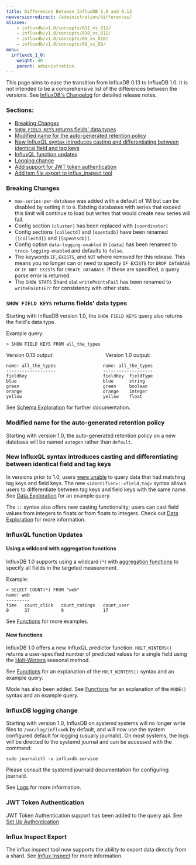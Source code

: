 ```yaml
---
title: Differences Between InfluxDB 1.0 and 0.13
newversionredirect: /administration/differences/
aliases:
    - influxdb/v1.0/concepts/011_vs_012/
    - influxdb/v1.0/concepts/010_vs_011/
    - influxdb/v1.0/concepts/09_vs_010/
    - influxdb/v1.0/concepts/08_vs_09/
menu:
  influxdb_1_0:
    weight: 40
    parent: administration
---
```


This page aims to ease the transition from InfluxDB 0.13 to InfluxDB 1.0.
It is not intended to be a comprehensive list of the differences between the versions.
See [InfluxDB's Changelog](https://github.com/influxdata/influxdb/blob/master/CHANGELOG.md) for detailed release notes.

### Sections:

* [Breaking Changes](#breaking-changes)
* [`SHOW FIELD KEYS` returns fields' data types](#show-field-keys-returns-fields-data-types)
* [Modified name for the auto-generated retention policy](#modified-name-for-the-auto-generated-retention-policy)
* [New InfluxQL syntax introduces casting and differentiating between identical field and tag keys](#new-influxql-syntax-introduces-casting-and-differentiating-between-identical-field-and-tag-keys)
* [InfluxQL function updates](#influxql-function-updates)
* [Logging change](#influxdb-logging-change)
* [Add support for JWT token authentication](#jwt-token-authentication)
* [Add tsm file export to influx_inspect tool](#influx-inspect-export)

### Breaking Changes

* `max-series-per-database` was added with a default of 1M but can be disabled by setting it to `0`. Existing databases with series that exceed this limit will continue to load but writes that would create new series will fail.
* Config section `[cluster]` has been replaced with `[coordinator]`
* Config sections `[collectd]` and `[opentsdb]` have been renamed `[[collectd]]` and `[[opentsdb]]`.
* Config option `data-logging-enabled` in `[data]` has been renamed to `trace-logging-enabled` and defaults to `false`.
* The keywords `IF`, `EXISTS`, and `NOT` where removed for this release.  This means you no longer can or need to specify `IF EXISTS` for `DROP DATABASE` or `IF NOT EXISTS` for `CREATE DATABASE`.  If these are specified, a query parse error is returned.
* The `SHOW STATS` Shard stat `writePointsFail` has been renamed to `writePointsErr` for consistency with other stats.

### `SHOW FIELD KEYS` returns fields' data types

Starting with InfluxDB version 1.0, the `SHOW FIELD KEYS` query also returns the
field's data type.

Example query:
```
> SHOW FIELD KEYS FROM all_the_types
```

Version 0.13 output:
&nbsp;&nbsp;&nbsp;&nbsp;&nbsp;&nbsp;&nbsp;&nbsp;&nbsp;&nbsp;
&nbsp;&nbsp;&nbsp;&nbsp;&nbsp;&nbsp;&nbsp;&nbsp;&nbsp;&nbsp;&nbsp;&nbsp;&nbsp;
&nbsp;&nbsp;&nbsp;&nbsp;&nbsp;&nbsp;&nbsp;&nbsp;&nbsp;
Version 1.0 output:

```
name: all_the_types                  name: all_the_types
-------------------                  -------------------
fieldKey                             fieldKey  fieldType
blue                                 blue      string
green                                green     boolean
orange                               orange    integer
yellow                               yellow    float
```

See
[Schema Exploration](/influxdb/v1.0/query_language/schema_exploration/#explore-field-keys-with-show-field-keys)
for further documentation.

### Modified name for the auto-generated retention policy

Starting with version 1.0, the auto-generated retention policy on a new database will be named `autogen` rather than `default`.

### New InfluxQL syntax introduces casting and differentiating between identical field and tag keys

In versions prior to 1.0, users
[were unable](https://github.com/influxdata/influxdb/issues/4630) to query data
that had matching tag keys and field keys.
The new `<identifier>::<field,tag>` syntax allows users to differentiate between
tag keys and field keys with the same name.
See [Data Exploration](/influxdb/v1.0/query_language/data_exploration/#the-basic-select-statement)
for an example query.

The `::` syntax also offers new casting functionality; users can cast field
values from integers to floats or from floats to integers.
Check out [Data Exploration](/influxdb/v1.0/query_language/data_exploration/#data-types-and-cast-operations-in-queries) for more information.

### InfluxQL function Updates

#### Using a wildcard with aggregation functions

InfluxDB 1.0 supports using a wildcard (`*`) with
[aggregation functions](/influxdb/v1.0/query_language/functions/) to specify all
fields in the targeted measurement.

Example:
```
> SELECT COUNT(*) FROM "web"
name: web
---------
time   count_click   count_ratings   count_user
0      37            9               17
```

See [Functions](/influxdb/v1.0/query_language/functions/) for more examples.

#### New functions

InfluxDB 1.0 offers a new InfluxQL predictor function.
`HOLT_WINTERS()` returns a user-specified number of predicted values for a
single field using the [Holt-Winters](https://www.otexts.org/fpp/7/5) seasonal
method.

See [Functions](/influxdb/v1.0/query_language/functions/#holt-winters) for an
explanation of the `HOLT_WINTERS()` syntax and an example query.

Mode has also been added. See [Functions](/influxdb/v1.0/query_language/functions/#mode) for an
explanation of the `MODE()` syntax and an example query.

### InfluxDB logging change

Starting with version 1.0, InfluxDB on systemd systems will no longer
write files to `/var/log/influxdb` by default, and will now use the
system configured default for logging (usually journald).  On most
systems, the logs will be directed to the systemd journal and can be
accessed with the command:

```
sudo journalctl -u influxdb.service
```

Please consult the systemd journald documentation for configuring
journald.

See [Logs](/influxdb/v1.0/administration/logs/) for more information.

### JWT Token Authentication

JWT Token Authentication support has been added to the query api.
See [Set Up Authentication](/influxdb/v1.0/query_language/authentication_and_authorization/#set-up-authentication)

### Influx Inspect Export

The influx inspect tool now supports the ability to export data directly from a shard.
See [Influx Inspect](/influxdb/v1.0/tools/influx_inspect/) for more information.
